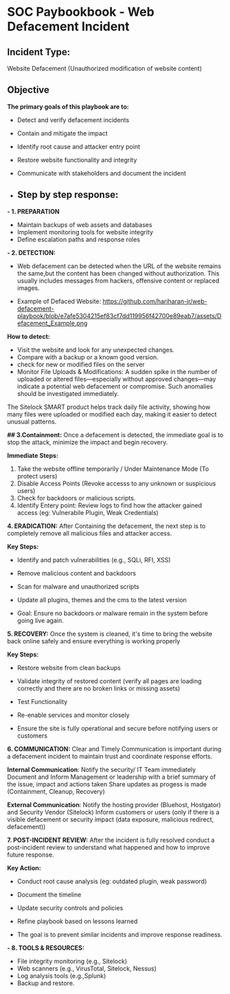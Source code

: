 # SOC Paybookbook - Web Defacement Incident

## Incident Type:
Website Defacement (Unauthorized modification of website content)

## Objective
**The primary goals of this playbook are to:**
- Detect and verify defacement incidents
- Contain and mitigate the impact
- Identify root cause and attacker entry point
- Restore website functionality and integrity
- Communicate with stakeholders and document the incident

- ## Step by step response:

**-  1. PREPARATION**
- Maintain backups of web assets and databases
- Implement monitoring tools for website integrity
- Define escalation paths and response roles

**- 2. DETECTION:**
- Web defacement can be detected when the URL of the website remains the same,but the content has been changed without authorization. This usually includes messages from hackers, offensive content or replaced images.

- Example of Defaced Website: https://github.com/hariharan-jr/web-defacement-playbook/blob/e7afe5304215ef83cf7dd119956f42700e89eab7/assets/Defacement_Example.png

**How to detect:**
- Visit the website and look for any unexpected changes.
- Compare with a backup or a known good version.
- check for new or modified files on the server
- Monitor File Uploads & Modifications: A sudden spike in the number of uploaded or altered files—especially without approved changes—may indicate a potential web defacement or compromise. Such anomalies should be investigated immediately.

The Sitelock SMART product helps track daily file activity, showing how many files were uploaded or modified each day, making it easier to detect unusual patterns.

**## 3.Containment:**
Once a defacement is detected, the immediate goal is to stop the attack, minimize the impact and begin recovery.

**Immediate Steps:**
1. Take the website offline temporarily / Under Maintenance Mode (To protect users)
2. Disable Access Points (Revoke accesss to any unknown or suspicious users)
3. Check for backdoors or malicious scripts.
4. Identify Entery point: Review logs to find how the attacker gained access (eg: Vulnerabile Plugin, Weak Credentials)

**4. ERADICATION:**
After Containing the defacement, the next step is to completely remove all malicious files and attacker access.

**Key Steps:**
- Identify and patch vulnerabilities (e.g., SQLi, RFI, XSS)
- Remove malicious content and backdoors
- Scan for malware and unauthorized scripts
- Update all plugins, themes and the cms to the latest version

- Goal: Ensure no backdoors or malware remain in the system before going live again.

**5. RECOVERY:**
Once the system is cleaned, it's time to bring the website back online safely and ensure everything is working properly

**Key Steps:**
- Restore website from clean backups
- Validate integrity of restored content (verify all pages are loading correctly and there are no broken links or missing assets)
- Test Functionality
- Re-enable services and monitor closely


- Ensure the site is fully operational and secure before notifying users or customers
  
**6. COMMUNICATION:**
Clear and Timely Communication is important during a defacement incident to maintain trust and coordinate response efforts.

**Internal Communication**:
Notify the security/ IT Team immediately
Document and Inform Management or leadership with a brief summary of the issue, impact and actions taken
Share updates as progess is made (Containment, Cleanup, Recovery)

**External Communication**:
Notify the hosting provider (Bluehost, Hostgator) and Security Vendor (Sitelock)
Inform customers or users (only if there is a visible defacement or security impact (data exposure, malicious redirect, defacement))

**7. POST-INCIDENT REVIEW:**
After the incident is fully resolved conduct a post-incident review to understand what happened and how to improve future response.

**Key Action:**
- Conduct root cause analysis (eg: outdated plugin, weak password)
- Document the timeline
- Update security controls and policies
- Refine playbook based on lessons learned

- The goal is to prevent similar incidents and improve response readiness.

**- 8. TOOLS & RESOURCES:**
- File integrity monitoring (e.g., Sitelock)
- Web scanners (e.g., VirusTotal, Sitelock, Nessus)
- Log analysis tools (e.g.,Splunk)
- Backup and restore.
